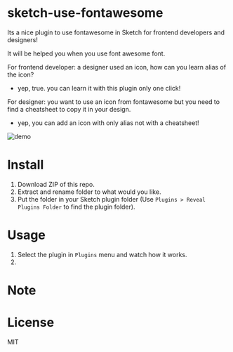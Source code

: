 sketch-use-fontawesome
=================

Its a nice plugin to use fontawesome in Sketch for frontend developers and designers!

It will be helped you when you use font awesome font.


For frontend developer: a designer used an icon, how can you learn alias of the icon?
- yep, true. you can learn it with this plugin only one click!

For designer: you want to use an icon from fontawesome but you need to find a cheatsheet to copy it in your design.
- yep, you can add an icon with only alias not with a cheatsheet!

![demo][demo-image]

# Install

1. Download ZIP of this repo.
2. Extract and rename folder to what would you like.
3. Put the folder in your Sketch plugin folder (Use `Plugins > Reveal Plugins Folder` to find the plugin folder).


# Usage

1. Select the plugin in `Plugins` menu and watch how it works.
2.


# Note



# License

MIT

[demo-image]: http://i.imgur.com/1hjlXrR.png
